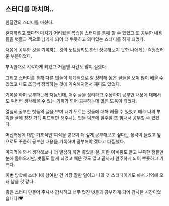 ## 스터디를 마치며..


한달간의 스터디를 마쳤다.

혼자하려고 했다면 마치기 어려웠을 복습을 스터디를 통해 할 수 있었고 또 공부한 내용들을 벗들과 책으로 남기게 되어 더 뿌듯하고 의미있는 스터디를 하게 되었다.

처음에 공부한 것을 기록하는 것이 노트정리도 한번 성공해보지 못한 나에게는 걱정스러운 부분이었다.

부족한대로 시작하게 되었고 처음엔 시간도 많이 걸렸다.

그리고 스터디를 통해 다른 벗들이 체계적으로 잘 정리해 놓은 글들을 보며 많이 배울 수 있었고 나도 조금씩 정리하는 것에 익숙해지면서 재미도 있었다.

기록을 하며 공부하는게 처음인데, 매주 글을 정리하고 수정하며 공부한 내용에 대해서도 여러번 생각해볼 수 있는 기회가 되어 공부하는데 많은 도움이 되었다.

열심히 공부한 벗들의 글을 보며 내가 모르는 것들에 대해 배울 수 있었고 매주 나의 부족한 글에 칭찬 가득 피드백만 해주시는 벗들 덕분에 일주일 또 힘내서 공부할 수 있었다.

머신러닝에 대한 기초적인 지식을 쌓으며 더 깊게 공부해보고 싶다는 생각이 들었고 앞으로도 꾸준히 공부한 내용을 기록하며 공부해야 겠다고 다짐했다.

마지막에 와서 생각해보니 더 열심히 하면 좋았을 걸..이란 아쉬움도 들고 부족한 점들만 눈에 들어오지만, 벗들도 알게 되었고 배운 것도 많고 끝까지 완주하게 되어 뿌듯하고 기쁘다.

이번 방학에 스터디에 참여한 건 가장 잘한 일이고 나의 첫 스터디이기도 해서 기억에 오래 남을 것 같다. 



좋은 스터디 만들어 주셔서 감사하고 너무 멋진 벗들과 공부하게 되어 감사한 시간이었습니다!♥
